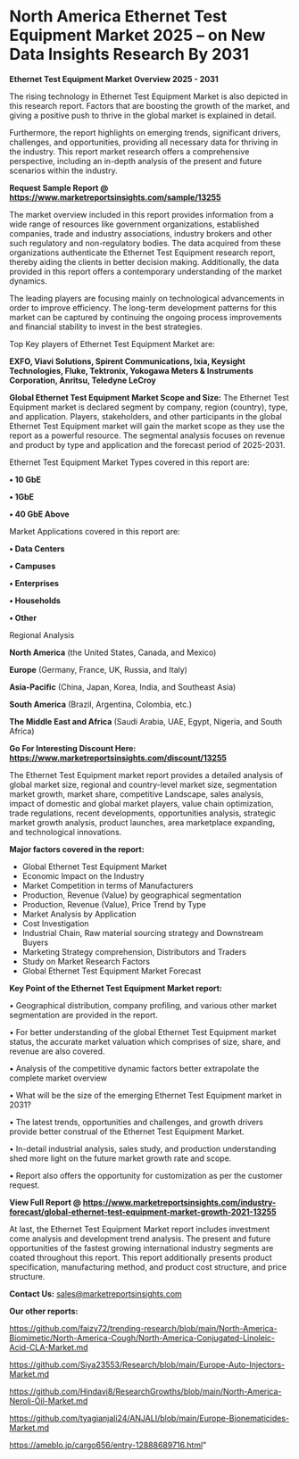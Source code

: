 # North America Ethernet Test Equipment Market 2025 – on New Data Insights Research By 2031

<Strong> Ethernet Test Equipment Market Overview 2025 - 2031</strong>

The rising technology in Ethernet Test Equipment Market is also depicted in this research report. Factors that are boosting the growth of the market, and giving a positive push to thrive in the global market is explained in detail.

Furthermore, the report highlights on emerging trends, significant drivers, challenges, and opportunities, providing all necessary data for thriving in the industry. This report market research offers a comprehensive perspective, including an in-depth analysis of the present and future scenarios within the industry.

<strong>Request Sample Report @ <a href=https://www.marketreportsinsights.com/sample/13255>https://www.marketreportsinsights.com/sample/13255</a></strong>

The market overview included in this report provides information from a wide range of resources like government organizations, established companies, trade and industry associations, industry brokers and other such regulatory and non-regulatory bodies. The data acquired from these organizations authenticate the Ethernet Test Equipment research report, thereby aiding the clients in better decision making. Additionally, the data provided in this report offers a contemporary understanding of the market dynamics.

The leading players are focusing mainly on technological advancements in order to improve efficiency. The long-term development patterns for this market can be captured by continuing the ongoing process improvements and financial stability to invest in the best strategies.

Top Key players of Ethernet Test Equipment Market are:

<strong>EXFO, Viavi Solutions, Spirent Communications, Ixia, Keysight Technologies, Fluke, Tektronix, Yokogawa Meters & Instruments Corporation, Anritsu, Teledyne LeCroy</strong>

<strong><b>Global Ethernet Test Equipment Market Scope and Size:</b></strong>
The Ethernet Test Equipment market is declared segment by company, region (country), type, and application. Players, stakeholders, and other participants in the global Ethernet Test Equipment market will gain the market scope as they use the report as a powerful resource. The segmental analysis focuses on revenue and product by type and application and the forecast period of 2025-2031.

Ethernet Test Equipment Market Types covered in this report are:

<strong>• 10 GbE

• 1GbE

• 40 GbE Above</strong>

Market Applications covered in this report are:

<strong>• Data Centers

• Campuses

• Enterprises

• Households

• Other</strong> 

Regional Analysis

<strong>North America</strong> (the United States, Canada, and Mexico)

<strong>Europe</strong> (Germany, France, UK, Russia, and Italy)

<strong>Asia-Pacific</strong> (China, Japan, Korea, India, and Southeast Asia)

<strong>South America</strong> (Brazil, Argentina, Colombia, etc.)

<strong>The Middle East and Africa</strong> (Saudi Arabia, UAE, Egypt, Nigeria, and South Africa)

<strong>Go For Interesting Discount Here: <a href=https://www.marketreportsinsights.com/discount/13255>https://www.marketreportsinsights.com/discount/13255</a></strong>

The Ethernet Test Equipment market report provides a detailed analysis of global market size, regional and country-level market size, segmentation market growth, market share, competitive Landscape, sales analysis, impact of domestic and global market players, value chain optimization, trade regulations, recent developments, opportunities analysis, strategic market growth analysis, product launches, area marketplace expanding, and technological innovations.

<strong><b>Major factors covered in the report:</b></strong>
<ul>
  <li>Global Ethernet Test Equipment Market </li>
  <li>Economic Impact on the Industry</li>
  <li>Market Competition in terms of Manufacturers</li>
  <li>Production, Revenue (Value) by geographical segmentation</li>
  <li>Production, Revenue (Value), Price Trend by Type</li>
  <li>Market Analysis by Application</li>
  <li>Cost Investigation</li>
  <li>Industrial Chain, Raw material sourcing strategy and Downstream Buyers</li>
  <li>Marketing Strategy comprehension, Distributors and Traders</li>
  <li>Study on Market Research Factors</li>
  <li>Global Ethernet Test Equipment Market Forecast</li>
</ul>

<strong><b>Key Point of the Ethernet Test Equipment Market report:</b></strong>

• Geographical distribution, company profiling, and various other market segmentation are provided in the report.

• For better understanding of the global Ethernet Test Equipment market status, the accurate market valuation which comprises of size, share, and revenue are also covered.

• Analysis of the competitive dynamic factors better extrapolate the complete market overview

• What will be the size of the emerging Ethernet Test Equipment market in 2031?

• The latest trends, opportunities and challenges, and growth drivers provide better construal of the Ethernet Test Equipment Market.

• In-detail industrial analysis, sales study, and production understanding shed more light on the future market growth rate and scope.

• Report also offers the opportunity for customization as per the customer request.

<strong><b>View Full Report @ <a href=https://www.marketreportsinsights.com/industry-forecast/global-ethernet-test-equipment-market-growth-2021-13255>https://www.marketreportsinsights.com/industry-forecast/global-ethernet-test-equipment-market-growth-2021-13255</a></b></strong>


At last, the Ethernet Test Equipment Market report includes investment come analysis and development trend analysis. The present and future opportunities of the fastest growing international industry segments are coated throughout this report. This report additionally presents product specification, manufacturing method, and product cost structure, and price structure.

<strong>Contact Us:</strong>
sales@marketreportsinsights.com

<strong>Our other reports:</strong>

<a href=https://github.com/faizy72/trending-research/blob/main/North-America-Biomimetic/North-America-Cough/North-America-Conjugated-Linoleic-Acid-CLA-Market.md>https://github.com/faizy72/trending-research/blob/main/North-America-Biomimetic/North-America-Cough/North-America-Conjugated-Linoleic-Acid-CLA-Market.md</a>

<a href=https://github.com/Siya23553/Research/blob/main/Europe-Auto-Injectors-Market.md>https://github.com/Siya23553/Research/blob/main/Europe-Auto-Injectors-Market.md</a>

<a href=https://github.com/Hindavi8/ResearchGrowths/blob/main/North-America-Neroli-Oil-Market.md>https://github.com/Hindavi8/ResearchGrowths/blob/main/North-America-Neroli-Oil-Market.md</a>

<a href=https://github.com/tyagianjali24/ANJALI/blob/main/Europe-Bionematicides-Market.md>https://github.com/tyagianjali24/ANJALI/blob/main/Europe-Bionematicides-Market.md</a>

<a href=https://ameblo.jp/cargo656/entry-12888689716.html>https://ameblo.jp/cargo656/entry-12888689716.html</a>"
